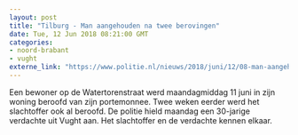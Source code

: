```yaml
---
layout: post
title: "Tilburg - Man aangehouden na twee berovingen"
date: Tue, 12 Jun 2018 08:21:00 GMT
categories: 
- noord-brabant 
- vught 
externe_link: "https://www.politie.nl/nieuws/2018/juni/12/08-man-aangehouden-na-twee-berovingen.html"
---
```


Een bewoner op de Watertorenstraat werd maandagmiddag 11 juni in zijn woning beroofd van zijn portemonnee. Twee weken eerder werd het slachtoffer ook al beroofd. De politie hield maandag een 30-jarige verdachte uit Vught aan. Het slachtoffer en de verdachte kennen elkaar.
